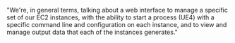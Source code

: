 "We're, in general terms, talking about a web interface to manage a specific set of our EC2 instances,
with the ability to start a process (UE4) with a specific command line and configuration on each instance,
and to view and manage output data that each of the instances generates."